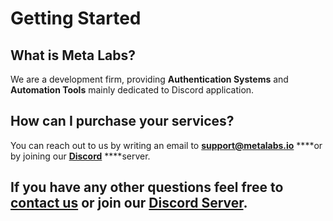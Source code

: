 # Getting Started

## What is Meta Labs?

We are a development firm, providing **Authentication Systems** and **Automation Tools** mainly dedicated to Discord application. 

## How can I purchase your services?

You can reach out to us by writing an email to [**support@metalabs.io**](mailto:support@metalabs.io) ****or by joining our [**Discord**](https://discord.metalabs.io/) ****server.

## If you have any other questions feel free to [contact us](mailto:support@metalabs.io) or join our [**Discord Server**](https://discord.metalabs.io/).

